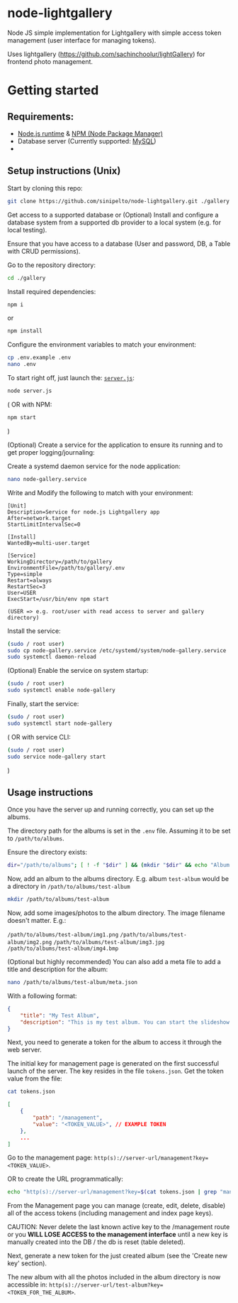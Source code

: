# node-lightgallery
Node JS simple implementation for Lightgallery with simple access token management (user interface for managing tokens).

Uses lightgallery (https://github.com/sachinchoolur/lightGallery) for frontend photo management.

# Getting started

## Requirements:
- [Node.js runtime](https://nodejs.org/en/) & [NPM (Node Package Manager)](https://www.npmjs.com/)
- Database server (Currently supported: [MySQL](https://www.mysql.com/))
- 

## Setup instructions (Unix)

Start by cloning this repo:

```bash
git clone https://github.com/sinipelto/node-lightgallery.git ./gallery
```

Get access to a supported database or
(Optional) Install and configure a database system from a supported db provider to a local system (e.g. for local testing).

Ensure that you have access to a database (User and password, DB, a Table with CRUD permissions).

Go to the repository directory:

```bash
cd ./gallery
```

Install required dependencies:

```bash
npm i
```
or
```bash
npm install
```

Configure the environment variables to match your environment:

```bash
cp .env.example .env
nano .env
```

To start right off, just launch the: [`server.js`](server.js):
```bash
node server.js
```

(
OR with NPM:
```bash
npm start
```
)

(Optional) Create a service for the application to ensure its running and to get proper logging/journaling:

Create a systemd daemon service for the node application:
```bash
nano node-gallery.service
```

Write and Modify the following to match with your environment:
```text
[Unit]
Description=Service for node.js Lightgallery app
After=network.target
StartLimitIntervalSec=0

[Install]
WantedBy=multi-user.target

[Service]
WorkingDirectory=/path/to/gallery
EnvironmentFile=/path/to/gallery/.env
Type=simple
Restart=always
RestartSec=3
User=USER
ExecStart=/usr/bin/env npm start
```

```text
(USER => e.g. root/user with read access to server and gallery directory)
```

Install the service:
```bash
(sudo / root user)
sudo cp node-gallery.service /etc/systemd/system/node-gallery.service
sudo systemctl daemon-reload
```

(Optional) Enable the service on system startup:
```bash
(sudo / root user)
sudo systemctl enable node-gallery
```

Finally, start the service:
```bash
(sudo / root user)
sudo systemctl start node-gallery
```
(
    OR with service CLI:
```bash
(sudo / root user)
sudo service node-gallery start
```
)

## Usage instructions

Once you have the server up and running correctly, you can set up the albums.

The directory path for the albums is set in the `.env` file. Assuming it to be set to `/path/to/albums`.

Ensure the directory exists:

```bash
dir="/path/to/albums"; [ ! -f "$dir" ] && (mkdir "$dir" && echo "Album dir created." || echo "ERROR: Failed to create album directory.") || echo "Album dir already exists."
```

Now, add an album to the albums directory. E.g. album `test-album` would be a directory in `/path/to/albums/test-album`

```bash
mkdir /path/to/albums/test-album
```

Now, add some images/photos to the album directory. The image filename doesn't matter.
E.g.:

`/path/to/albums/test-album/img1.png`
`/path/to/albums/test-album/img2.png`
`/path/to/albums/test-album/img3.jpg`
`/path/to/albums/test-album/img4.bmp`

(Optional but highly recommended) You can also add a meta file to add a title and description for the album:
```bash
nano /path/to/albums/test-album/meta.json
```

With a following format:
```json
{
    "title": "My Test Album",
    "description": "This is my test album. You can start the slideshow by clicking one of the photos."
}
```

Next, you need to generate a token for the album to access it through the web server.

The initial key for management page is generated on the first successful launch of the server.
The key resides in the file `tokens.json`. Get the token value from the file:

```bash
cat tokens.json
```

```json
[
    {
        "path": "/management",
        "value": "<TOKEN_VALUE>", // EXAMPLE TOKEN
    },
    ...
]
```

Go to the management page: `http(s)://server-url/management?key=<TOKEN_VALUE>`.

OR to create the URL programmatically:

```bash
echo "http(s)://server-url/management?key=$(cat tokens.json | grep "management" -m1 -A1 | tr { '\n' | tr , '\n' | tr } '\n' | grep "value" | awk  -F'"' '{print $4}')"
```

From the Management page you can manage (create, edit, delete, disable) all of the access tokens (including management and index page keys).

CAUTION: Never delete the last known active key to the /management route or you **WILL LOSE ACCESS to the management interface** until a new key is manually created into the DB / the db is reset (table deleted).

Next, generate a new token for the just created album (see the 'Create new key' section).

The new album with all the photos included in the album directory is now accessible in: `http(s)://server-url/test-album?key=<TOKEN_FOR_THE_ALBUM>`.
